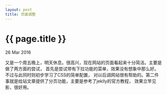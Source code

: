 ```yaml
---
layout: post
title: 页面调整 
---
```


{{ page.title }}
===============================
<p class="meta">26 Mar 2016 </p>

又是一个周五晚上，明天休息。很高兴，现在网站的页面看起来十分简洁。主要是做了两方面的尝试，
首先是尝试带有下拉功能的菜单，效果没有想象中那么好。不过与此同时则初步学习了CSS的简单配置，
对以后调网站很有帮助的。第二件事就是给站文章提供了分页功能，主要是参考了jeklly的官方教程，
效果立竿见影，很好用。
